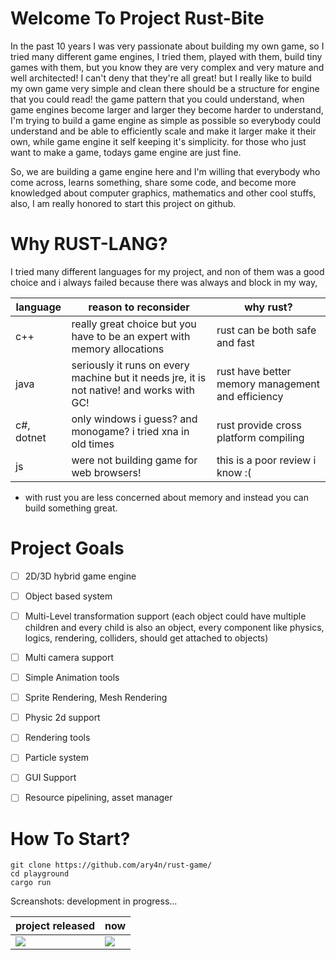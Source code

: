 # Welcome To Project Rust-Bite
In the past 10 years I was very passionate about building my own game, so I tried many different game engines, I tried them, played with them, build tiny games with them, but you know they are very complex and very mature and well architected! I can't deny that they're all great!
but I really like to build my own game very simple and clean there should be a structure for engine that you could read! the game pattern that you could understand, when game engines become larger and larger they become harder to understand, I'm trying to build a game engine as simple as possible so everybody could understand and be able to efficiently scale and make it larger make it their own, while game engine it self keeping it's simplicity. for those who just want to make a game, todays game engine are just fine.

So, we are building a game engine here and I'm willing that everybody who come across, learns something, share some code, and become more knowledged about computer graphics, mathematics and other cool stuffs, also, I am really honored to start this project on github.

# Why RUST-LANG?
I tried many different languages for my project, and non of them was a good choice and i always failed because there was always and block in my way, 

| language | reason to reconsider | why rust?|
| --- | --- | --- |
| c++ | really great choice but you have to be an expert with memory allocations | rust can be both safe and fast |
| java | seriously it runs on every machine but it needs jre, it is not native! and works with GC! | rust have better memory management and efficiency |
| c#, dotnet | only windows i guess? and monogame? i tried xna in old times | rust provide cross platform compiling |
| js | were not building game for web browsers! | this is a poor review i know :( |

* with rust you are less concerned about memory and instead you can build something great.

# Project Goals

* [ ] 2D/3D hybrid game engine
* [ ] Object based system
* [ ] Multi-Level transformation support (each object could have multiple children and every child is also an object, every component like physics, logics, rendering, colliders, should get attached to objects)
* [ ] Multi camera support
* [ ] Simple Animation tools
* [ ] Sprite Rendering, Mesh Rendering
* [ ] Physic 2d support
* [ ] Rendering tools
* [ ] Particle system
* [ ] GUI Support
* [ ] Resource pipelining, asset manager





# How To Start?
```
git clone https://github.com/ary4n/rust-game/
cd playground
cargo run
```

Screanshots: development in progress...

| project released | now |
| --- | --- |
|<img src="https://raw.githubusercontent.com/ary4n/rust-game/master/progress/screen1.png">|<img src="https://raw.githubusercontent.com/ary4n/rust-game/master/progress/screen2.png">|

